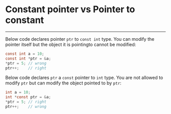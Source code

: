 # Constant pointer vs Pointer to constant

---

Below code declares pointer `ptr` to `const int` type. You can modify the pointer itself but the object it is pointingto cannot be modified:
```c
const int a = 10;
const int *ptr = &a;
*ptr = 5; // wrong
ptr++;    // right
```
Below code declares `ptr` a `const` pointer to `int` type. You are not allowed to modify `ptr` but can modify the object pointed to by `ptr`:
```c
int a = 10;
int *const ptr = &a;
*ptr = 5; // right
ptr++;    // wrong
```
